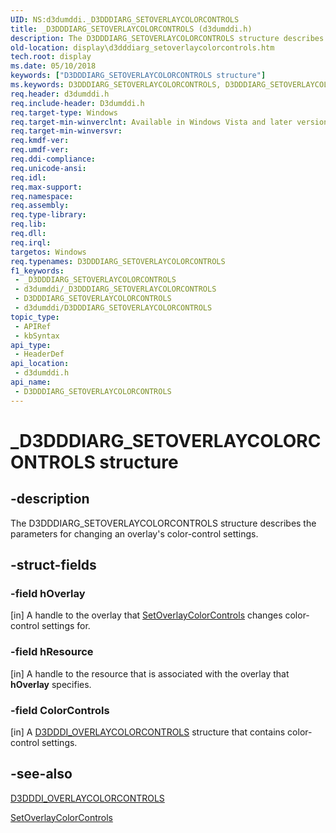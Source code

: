 ```yaml
---
UID: NS:d3dumddi._D3DDDIARG_SETOVERLAYCOLORCONTROLS
title: _D3DDDIARG_SETOVERLAYCOLORCONTROLS (d3dumddi.h)
description: The D3DDDIARG_SETOVERLAYCOLORCONTROLS structure describes the parameters for changing an overlay's color-control settings.
old-location: display\d3dddiarg_setoverlaycolorcontrols.htm
tech.root: display
ms.date: 05/10/2018
keywords: ["D3DDDIARG_SETOVERLAYCOLORCONTROLS structure"]
ms.keywords: D3DDDIARG_SETOVERLAYCOLORCONTROLS, D3DDDIARG_SETOVERLAYCOLORCONTROLS structure [Display Devices], UMDisplayDriver_param_Structs_f6504b3e-8129-4936-add8-5bbf6ba8ee54.xml, _D3DDDIARG_SETOVERLAYCOLORCONTROLS, d3dumddi/D3DDDIARG_SETOVERLAYCOLORCONTROLS, display.d3dddiarg_setoverlaycolorcontrols
req.header: d3dumddi.h
req.include-header: D3dumddi.h
req.target-type: Windows
req.target-min-winverclnt: Available in Windows Vista and later versions of the Windows operating systems.
req.target-min-winversvr: 
req.kmdf-ver: 
req.umdf-ver: 
req.ddi-compliance: 
req.unicode-ansi: 
req.idl: 
req.max-support: 
req.namespace: 
req.assembly: 
req.type-library: 
req.lib: 
req.dll: 
req.irql: 
targetos: Windows
req.typenames: D3DDDIARG_SETOVERLAYCOLORCONTROLS
f1_keywords:
 - _D3DDDIARG_SETOVERLAYCOLORCONTROLS
 - d3dumddi/_D3DDDIARG_SETOVERLAYCOLORCONTROLS
 - D3DDDIARG_SETOVERLAYCOLORCONTROLS
 - d3dumddi/D3DDDIARG_SETOVERLAYCOLORCONTROLS
topic_type:
 - APIRef
 - kbSyntax
api_type:
 - HeaderDef
api_location:
 - d3dumddi.h
api_name:
 - D3DDDIARG_SETOVERLAYCOLORCONTROLS
---
```


# _D3DDDIARG_SETOVERLAYCOLORCONTROLS structure


## -description

The D3DDDIARG_SETOVERLAYCOLORCONTROLS structure describes the parameters for changing an overlay's color-control settings.

## -struct-fields

### -field hOverlay

[in] A handle to the overlay that <a href="/windows-hardware/drivers/ddi/d3dumddi/nc-d3dumddi-pfnd3dddi_setoverlaycolorcontrols">SetOverlayColorControls</a> changes color-control settings for.

### -field hResource

[in] A handle to the resource that is associated with the overlay that <b>hOverlay</b> specifies.

### -field ColorControls

[in] A <a href="/windows-hardware/drivers/ddi/d3dumddi/ns-d3dumddi-_d3dddi_overlaycolorcontrols">D3DDDI_OVERLAYCOLORCONTROLS</a> structure that contains color-control settings.

## -see-also

<a href="/windows-hardware/drivers/ddi/d3dumddi/ns-d3dumddi-_d3dddi_overlaycolorcontrols">D3DDDI_OVERLAYCOLORCONTROLS</a>



<a href="/windows-hardware/drivers/ddi/d3dumddi/nc-d3dumddi-pfnd3dddi_setoverlaycolorcontrols">SetOverlayColorControls</a>
